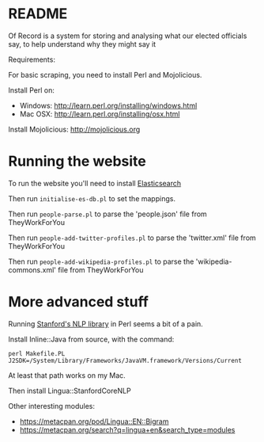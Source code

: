# README #

Of Record is a system for storing and analysing what our elected officials say, to help understand why they might say it

Requirements:

For basic scraping, you need to install Perl and Mojolicious.

Install Perl on:

- Windows: http://learn.perl.org/installing/windows.html
- Mac OSX: http://learn.perl.org/installing/osx.html

Install Mojolicious: http://mojolicious.org

# Running the website #
To run the website you'll need to install [Elasticsearch](https://www.elastic.co/products/elasticsearch)

Then run `initialise-es-db.pl` to set the mappings.

Then run `people-parse.pl` to parse the 'people.json' file from TheyWorkForYou

Then run `people-add-twitter-profiles.pl` to parse the 'twitter.xml' file from TheyWorkForYou

Then run `people-add-wikipedia-profiles.pl` to parse the 'wikipedia-commons.xml' file from TheyWorkForYou

# More advanced stuff #
Running [Stanford's NLP library](http://stanfordnlp.github.io/CoreNLP/index.html#download) in Perl seems a bit of a pain.

Install Inline::Java from source, with the command:

```
perl Makefile.PL J2SDK=/System/Library/Frameworks/JavaVM.framework/Versions/Current
```

At least that path works on my Mac.

Then install Lingua::StanfordCoreNLP

Other interesting modules:

* https://metacpan.org/pod/Lingua::EN::Bigram
* https://metacpan.org/search?q=lingua+en&search_type=modules